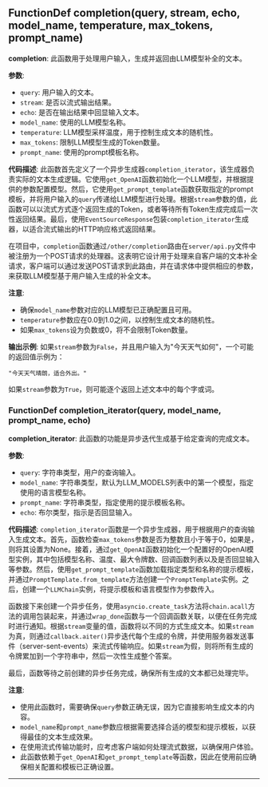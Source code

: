 ## FunctionDef completion(query, stream, echo, model_name, temperature, max_tokens, prompt_name)
**completion**: 此函数用于处理用户输入，生成并返回由LLM模型补全的文本。

**参数**:
- `query`: 用户输入的文本。
- `stream`: 是否以流式输出结果。
- `echo`: 是否在输出结果中回显输入文本。
- `model_name`: 使用的LLM模型名称。
- `temperature`: LLM模型采样温度，用于控制生成文本的随机性。
- `max_tokens`: 限制LLM模型生成的Token数量。
- `prompt_name`: 使用的prompt模板名称。

**代码描述**:
此函数首先定义了一个异步生成器`completion_iterator`，该生成器负责实际的文本生成逻辑。它使用`get_OpenAI`函数初始化一个LLM模型，并根据提供的参数配置模型。然后，它使用`get_prompt_template`函数获取指定的prompt模板，并将用户输入的`query`传递给LLM模型进行处理。根据`stream`参数的值，此函数可以以流式方式逐个返回生成的Token，或者等待所有Token生成完成后一次性返回结果。最后，使用`EventSourceResponse`包装`completion_iterator`生成器，以适合流式输出的HTTP响应格式返回结果。

在项目中，`completion`函数通过`/other/completion`路由在`server/api.py`文件中被注册为一个POST请求的处理器。这表明它设计用于处理来自客户端的文本补全请求，客户端可以通过发送POST请求到此路由，并在请求体中提供相应的参数，来获取LLM模型基于用户输入生成的补全文本。

**注意**:
- 确保`model_name`参数对应的LLM模型已正确配置且可用。
- `temperature`参数应在0.0到1.0之间，以控制生成文本的随机性。
- 如果`max_tokens`设为负数或0，将不会限制Token数量。

**输出示例**:
如果`stream`参数为`False`，并且用户输入为"今天天气如何"，一个可能的返回值示例为：
```
"今天天气晴朗，适合外出。"
```
如果`stream`参数为`True`，则可能逐个返回上述文本中的每个字或词。
### FunctionDef completion_iterator(query, model_name, prompt_name, echo)
**completion_iterator**: 此函数的功能是异步迭代生成基于给定查询的完成文本。

**参数**:
- `query`: 字符串类型，用户的查询输入。
- `model_name`: 字符串类型，默认为LLM_MODELS列表中的第一个模型，指定使用的语言模型名称。
- `prompt_name`: 字符串类型，指定使用的提示模板名称。
- `echo`: 布尔类型，指示是否回显输入。

**代码描述**:
`completion_iterator`函数是一个异步生成器，用于根据用户的查询输入生成文本。首先，函数检查`max_tokens`参数是否为整数且小于等于0，如果是，则将其设置为None。接着，通过`get_OpenAI`函数初始化一个配置好的OpenAI模型实例，其中包括模型名称、温度、最大令牌数、回调函数列表以及是否回显输入等参数。然后，使用`get_prompt_template`函数加载指定类型和名称的提示模板，并通过`PromptTemplate.from_template`方法创建一个`PromptTemplate`实例。之后，创建一个`LLMChain`实例，将提示模板和语言模型作为参数传入。

函数接下来创建一个异步任务，使用`asyncio.create_task`方法将`chain.acall`方法的调用包装起来，并通过`wrap_done`函数与一个回调函数关联，以便在任务完成时进行通知。根据`stream`变量的值，函数将以不同的方式生成文本。如果`stream`为真，则通过`callback.aiter()`异步迭代每个生成的令牌，并使用服务器发送事件（server-sent-events）来流式传输响应。如果`stream`为假，则将所有生成的令牌累加到一个字符串中，然后一次性生成整个答案。

最后，函数等待之前创建的异步任务完成，确保所有生成的文本都已处理完毕。

**注意**:
- 使用此函数时，需要确保`query`参数正确无误，因为它直接影响生成文本的内容。
- `model_name`和`prompt_name`参数应根据需要选择合适的模型和提示模板，以获得最佳的文本生成效果。
- 在使用流式传输功能时，应考虑客户端如何处理流式数据，以确保用户体验。
- 此函数依赖于`get_OpenAI`和`get_prompt_template`等函数，因此在使用前应确保相关配置和模板已正确设置。
***
